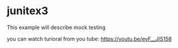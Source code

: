 # junitex3
This example will describe mock testing

you can watch turioral from you tube:
https://youtu.be/evF__JlS158

